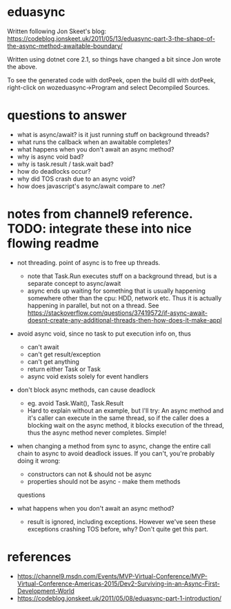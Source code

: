 # eduasync

Written following Jon Skeet's blog: https://codeblog.jonskeet.uk/2011/05/13/eduasync-part-3-the-shape-of-the-async-method-awaitable-boundary/

Written using dotnet core 2.1, so things have changed a bit since Jon wrote the above.

To see the generated code with dotPeek, open the build dll with dotPeek,
right-click on wozeduasync->Program and select Decompiled Sources.

# questions to answer

- what is async/await? is it just running stuff on background threads?
- what runs the callback when an awaitable completes?
- what happens when you don't await an async method?
- why is async void bad?
- why is task.result / task.wait bad?
- how do deadlocks occur?
- why did TOS crash due to an async void?
- how does javascript's async/await compare to .net?

# notes from channel9 reference. TODO: integrate these into nice flowing readme

- not threading. point of async is to free up threads.
	- note that Task.Run executes stuff on a background thread, but
	  is a separate concept to async/await
	- async ends up waiting for something that is usually happening somewhere
	  other than the cpu: HDD, network etc. Thus it is actually happening in
	  parallel, but not on a thread. See https://stackoverflow.com/questions/37419572/if-async-await-doesnt-create-any-additional-threads-then-how-does-it-make-appl
- avoid async void, since no task to put execution info on, thus
	- can't await
	- can't get result/exception
	- can't get anything
	- return either Task or Task<T>
	- async void exists solely for event handlers
- don't block async methods, can cause deadlock
	- eg. avoid Task.Wait(), Task.Result
	- Hard to explain without an example, but I'll try: An async method and it's
	  caller can execute in the same thread, so if the caller does a blocking
	  wait on the async method, it blocks execution of the thread, thus the async
	  method never completes. Simple!
- when changing a method from sync to async, change the entire call chain to async
  to avoid deadlock issues. If you can't, you're probably doing it wrong:
	- constructors can not & should not be async
	- properties should not be async - make them methods

	questions
- what happens when you don't await an async method?
	- result is ignored, including exceptions. However we've seen these exceptions
	  crashing TOS before, why? Don't quite get this part.

# references

- https://channel9.msdn.com/Events/MVP-Virtual-Conference/MVP-Virtual-Conference-Americas-2015/Dev2-Surviving-in-an-Async-First-Development-World
- https://codeblog.jonskeet.uk/2011/05/08/eduasync-part-1-introduction/